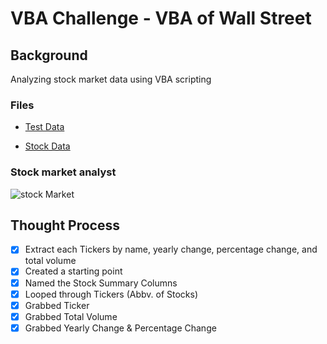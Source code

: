 # VBA Challenge - VBA of Wall Street

## Background

Analyzing stock market data using VBA scripting

### Files

* [Test Data](Resources/alphabetical_testing.xlsx)

* [Stock Data](Multiple_year_stock_data.xlsx)

### Stock market analyst

![stock Market](Images/stockmarket.jpg)

## Thought Process
- [x] Extract each Tickers by name, yearly change, percentage change, and total volume
- [x] Created a starting point
- [x] Named the Stock Summary Columns
- [x] Looped through Tickers (Abbv. of Stocks)
- [x] Grabbed Ticker
- [x] Grabbed Total Volume
- [x] Grabbed Yearly Change & Percentage Change
